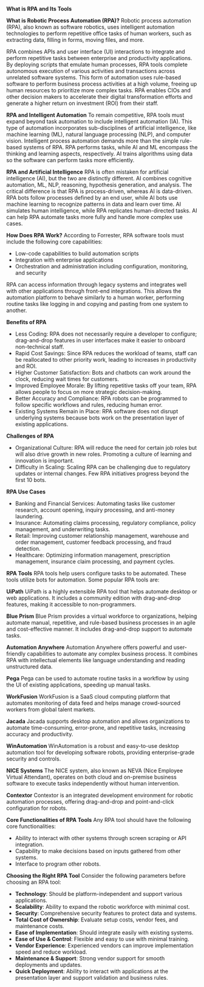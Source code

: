 **What is RPA and Its Tools**

**What is Robotic Process Automation (RPA)?**
Robotic process automation (RPA), also known as software robotics, uses intelligent automation technologies to perform repetitive office tasks of human workers, such as extracting data, filling in forms, moving files, and more.

RPA combines APIs and user interface (UI) interactions to integrate and perform repetitive tasks between enterprise and productivity applications. By deploying scripts that emulate human processes, RPA tools complete autonomous execution of various activities and transactions across unrelated software systems. This form of automation uses rule-based software to perform business process activities at a high volume, freeing up human resources to prioritize more complex tasks. RPA enables CIOs and other decision makers to accelerate their digital transformation efforts and generate a higher return on investment (ROI) from their staff.

**RPA and Intelligent Automation**
To remain competitive, RPA tools must expand beyond task automation to include intelligent automation (IA). This type of automation incorporates sub-disciplines of artificial intelligence, like machine learning (ML), natural language processing (NLP), and computer vision. Intelligent process automation demands more than the simple rule-based systems of RPA. RPA performs tasks, while AI and ML encompass the thinking and learning aspects, respectively. AI trains algorithms using data so the software can perform tasks more efficiently.

**RPA and Artificial Intelligence**
RPA is often mistaken for artificial intelligence (AI), but the two are distinctly different. AI combines cognitive automation, ML, NLP, reasoning, hypothesis generation, and analysis. The critical difference is that RPA is process-driven, whereas AI is data-driven. RPA bots follow processes defined by an end user, while AI bots use machine learning to recognize patterns in data and learn over time. AI simulates human intelligence, while RPA replicates human-directed tasks. AI can help RPA automate tasks more fully and handle more complex use cases.

**How Does RPA Work?**
According to Forrester, RPA software tools must include the following core capabilities:

- Low-code capabilities to build automation scripts
- Integration with enterprise applications
- Orchestration and administration including configuration, monitoring, and security

RPA can access information through legacy systems and integrates well with other applications through front-end integrations. This allows the automation platform to behave similarly to a human worker, performing routine tasks like logging in and copying and pasting from one system to another.

**Benefits of RPA**
- Less Coding: RPA does not necessarily require a developer to configure; drag-and-drop features in user interfaces make it easier to onboard non-technical staff.
- Rapid Cost Savings: Since RPA reduces the workload of teams, staff can be reallocated to other priority work, leading to increases in productivity and ROI.
- Higher Customer Satisfaction: Bots and chatbots can work around the clock, reducing wait times for customers.
- Improved Employee Morale: By lifting repetitive tasks off your team, RPA allows people to focus on more strategic decision-making.
- Better Accuracy and Compliance: RPA robots can be programmed to follow specific workflows and rules, reducing human error.
- Existing Systems Remain in Place: RPA software does not disrupt underlying systems because bots work on the presentation layer of existing applications.

**Challenges of RPA**
- Organizational Culture: RPA will reduce the need for certain job roles but will also drive growth in new roles. Promoting a culture of learning and innovation is important.
- Difficulty in Scaling: Scaling RPA can be challenging due to regulatory updates or internal changes. Few RPA initiatives progress beyond the first 10 bots.

**RPA Use Cases**
- Banking and Financial Services: Automating tasks like customer research, account opening, inquiry processing, and anti-money laundering.
- Insurance: Automating claims processing, regulatory compliance, policy management, and underwriting tasks.
- Retail: Improving customer relationship management, warehouse and order management, customer feedback processing, and fraud detection.
- Healthcare: Optimizing information management, prescription management, insurance claim processing, and payment cycles.

**RPA Tools**
RPA tools help users configure tasks to be automated. These tools utilize bots for automation. Some popular RPA tools are:

**UiPath**
UiPath is a highly extensible RPA tool that helps automate desktop or web applications. It includes a community edition with drag-and-drop features, making it accessible to non-programmers.

**Blue Prism**
Blue Prism provides a virtual workforce to organizations, helping automate manual, repetitive, and rule-based business processes in an agile and cost-effective manner. It includes drag-and-drop support to automate tasks.

**Automation Anywhere**
Automation Anywhere offers powerful and user-friendly capabilities to automate any complex business process. It combines RPA with intellectual elements like language understanding and reading unstructured data.

**Pega**
Pega can be used to automate routine tasks in a workflow by using the UI of existing applications, speeding up manual tasks.

**WorkFusion**
WorkFusion is a SaaS cloud computing platform that automates monitoring of data feed and helps manage crowd-sourced workers from global talent markets.

**Jacada**
Jacada supports desktop automation and allows organizations to automate time-consuming, error-prone, and repetitive tasks, increasing accuracy and productivity.

**WinAutomation**
WinAutomation is a robust and easy-to-use desktop automation tool for developing software robots, providing enterprise-grade security and controls.

**NICE Systems**
The NICE system, also known as NEVA (Nice Employee Virtual Attendant), operates on both cloud and on-premise business software to execute tasks independently without human intervention.

**Contextor**
Contextor is an integrated development environment for robotic automation processes, offering drag-and-drop and point-and-click configuration for robots.

**Core Functionalities of RPA Tools**
Any RPA tool should have the following core functionalities:
- Ability to interact with other systems through screen scraping or API integration.
- Capability to make decisions based on inputs gathered from other systems.
- Interface to program other robots.

**Choosing the Right RPA Tool**
Consider the following parameters before choosing an RPA tool:

- **Technology**: Should be platform-independent and support various applications.
- **Scalability**: Ability to expand the robotic workforce with minimal cost.
- **Security**: Comprehensive security features to protect data and systems.
- **Total Cost of Ownership**: Evaluate setup costs, vendor fees, and maintenance costs.
- **Ease of Implementation**: Should integrate easily with existing systems.
- **Ease of Use & Control**: Flexible and easy to use with minimal training.
- **Vendor Experience**: Experienced vendors can improve implementation speed and reduce workload.
- **Maintenance & Support**: Strong vendor support for smooth deployments and updates.
- **Quick Deployment**: Ability to interact with applications at the presentation layer and support validation and business rules.
